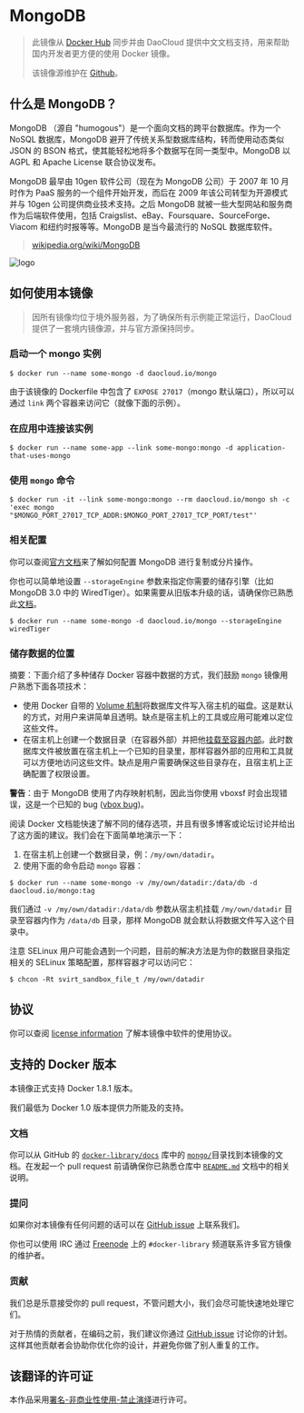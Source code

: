 # MongoDB

> 此镜像从 [Docker Hub](https://hub.docker.com/_/mongo/) 同步并由 DaoCloud 提供中文文档支持，用来帮助国内开发者更方便的使用 Docker 镜像。
>
> 该镜像源维护在 [Github](https://github.com/docker-library/mongo)。

## 什么是 MongoDB？

MongoDB （源自 "humogous"）是一个面向文档的跨平台数据库。作为一个 NoSQL 数据库，MongoDB 避开了传统关系型数据库结构，转而使用动态类似 JSON 的 BSON 格式，使其能轻松地将多个数据写在同一类型中。MongoDB 以 AGPL 和 Apache License 联合协议发布。

MongoDB 最早由 10gen 软件公司（现在为 MongoDB 公司）于 2007 年 10 月时作为 PaaS 服务的一个组件开始开发，而后在 2009 年该公司转型为开源模式并与 10gen 公司提供商业技术支持。之后 MongoDB 就被一些大型网站和服务商作为后端软件使用，包括 Craigslist、eBay、Foursquare、SourceForge、Viacom 和纽约时报等等。MongoDB 是当今最流行的 NoSQL 数据库软件。

> [wikipedia.org/wiki/MongoDB](https://en.wikipedia.org/wiki/MongoDB)

![logo](https://raw.githubusercontent.com/docker-library/docs/master/mongo/logo.png)

## 如何使用本镜像

> 因所有镜像均位于境外服务器，为了确保所有示例能正常运行，DaoCloud 提供了一套境内镜像源，并与官方源保持同步。

### 启动一个 mongo 实例

```console
$ docker run --name some-mongo -d daocloud.io/mongo
```

由于该镜像的 Dockerfile 中包含了 `EXPOSE 27017`（mongo 默认端口），所以可以通过 `link` 两个容器来访问它（就像下面的示例）。

### 在应用中连接该实例

```console
$ docker run --name some-app --link some-mongo:mongo -d application-that-uses-mongo
```

### 使用 `mongo` 命令

```console
$ docker run -it --link some-mongo:mongo --rm daocloud.io/mongo sh -c 'exec mongo "$MONGO_PORT_27017_TCP_ADDR:$MONGO_PORT_27017_TCP_PORT/test"'
```

### 相关配置

你可以查阅[官方文档](http://docs.mongodb.org/manual/)来了解如何配置 MongoDB 进行复制或分片操作。

你也可以简单地设置 `--storageEngine` 参数来指定你需要的储存引擎（比如 MongoDB 3.0 中的 WiredTiger）。如果需要从旧版本升级的话，请确保你已熟悉此[文档](http://docs.mongodb.org/manual/release-notes/3.0-upgrade/#change-storage-engine-to-wiredtiger)。

```console
$ docker run --name some-mongo -d daocloud.io/mongo --storageEngine wiredTiger
```

### 储存数据的位置

摘要：下面介绍了多种储存 Docker 容器中数据的方式，我们鼓励 `mongo` 镜像用户熟悉下面各项技术：

- 使用 Docker 自带的 [Volume 机制](https://docs.docker.com/userguide/dockervolumes/#adding-a-data-volume)将数据库文件写入宿主机的磁盘。这是默认的方式，对用户来讲简单且透明。缺点是宿主机上的工具或应用可能难以定位这些文件。
- 在宿主机上创建一个数据目录（在容器外部）并把他[挂载至容器内部](https://docs.docker.com/userguide/dockervolumes/#mount-a-host-directory-as-a-data-volume)。此时数据库文件被放置在宿主机上一个已知的目录里，那样容器外部的应用和工具就可以方便地访问这些文件。缺点是用户需要确保这些目录存在，且宿主机上正确配置了权限设置。

**警告**：由于 MongoDB 使用了内存映射机制，因此当你使用 vboxsf 时会出现错误，这是一个已知的 bug ([vbox bug](https://www.virtualbox.org/ticket/819))。

阅读 Docker 文档能快速了解不同的储存选项，并且有很多博客或论坛讨论并给出了这方面的建议。我们会在下面简单地演示一下：

1. 在宿主机上创建一个数据目录，例：`/my/own/datadir`。
2. 使用下面的命令启动 `mongo` 容器：

```console
$ docker run --name some-mongo -v /my/own/datadir:/data/db -d daocloud.io/mongo:tag
```

我们通过 `-v /my/own/datadir:/data/db` 参数从宿主机挂载 `/my/own/datadir` 目录至容器内作为 `/data/db` 目录，那样 MongoDB 就会默认将数据文件写入这个目录中。

注意 SELinux 用户可能会遇到一个问题，目前的解决方法是为你的数据目录指定相关的 SELinux 策略配置，那样容器才可以访问它：

```console
$ chcon -Rt svirt_sandbox_file_t /my/own/datadir
```

## 协议

你可以查阅 [license information](https://github.com/mongodb/mongo/blob/7c3cfac300cfcca4f73f1c3b18457f0f8fae3f69/README#L71) 了解本镜像中软件的使用协议。

## 支持的 Docker 版本

本镜像正式支持 Docker 1.8.1 版本。

我们最低为 Docker 1.0 版本提供力所能及的支持。

### 文档

你可以从 GitHub 的 [`docker-library/docs`](https://github.com/docker-library/docs) 库中的 [`mongo/`](https://github.com/docker-library/docs/tree/master/mongo)目录找到本镜像的文档。在发起一个 pull request 前请确保你已熟悉仓库中 [`README.md`](https://github.com/docker-library/docs/blob/master/README.md) 文档中的相关说明。

### 提问

如果你对本镜像有任何问题的话可以在 [GitHub issue](https://github.com/docker-library/mongo/issues) 上联系我们。

你也可以使用 IRC 通过 [Freenode](https://freenode.net) 上的 `#docker-library` 频道联系许多官方镜像的维护者。

### 贡献

我们总是乐意接受你的 pull request，不管问题大小，我们会尽可能快速地处理它们。

对于热情的贡献者，在编码之前，我们建议你通过 [GitHub issue](https://github.com/docker-library/mysql/issues) 讨论你的计划。这样其他贡献者会协助你优化你的设计，并避免你做了别人重复的工作。

## 该翻译的许可证

本作品采用[署名-非商业性使用-禁止演绎](http://creativecommons.org/licenses/by-nc-nd/4.0/)进行许可。

